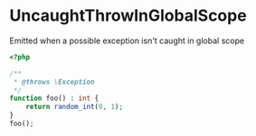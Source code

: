 # UncaughtThrowInGlobalScope

Emitted when a possible exception isn't caught in global scope

```php
<?php

/**
 * @throws \Exception
 */
function foo() : int {
    return random_int(0, 1);
}
foo();
```
